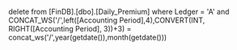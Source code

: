 delete from [FinDB].[dbo].[Daily_Premium] where Ledger = 'A' and CONCAT_WS('/',left([Accounting Period],4),CONVERT(INT, RIGHT([Accounting Period], 3))+3)
= concat_ws('/',year(getdate()),month(getdate()))
